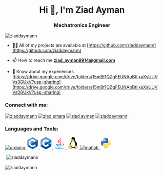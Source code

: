 
<h1 align="center">Hi 👋, I'm Ziad Ayman</h1>
<h3 align="center">Mechatronics Engineer</h3>

<p align="left"> <img src="https://komarev.com/ghpvc/?username=ziaddaymann&label=Profile%20views&color=0e75b6&style=flat" alt="ziaddaymann" /> </p>

- 👨‍💻 All of my projects are available at [https://github.com/ziaddaymann](https://github.com/ziaddaymann)

- 📫 How to reach me **ziad_ayman9914@gmail.com**

- 📄 Know about my experiences [https://drive.google.com/drive/folders/15mBf1QZgFEUNAoBtIjxaXsUUVVs0GUkV?usp=sharing](https://drive.google.com/drive/folders/15mBf1QZgFEUNAoBtIjxaXsUUVVs0GUkV?usp=sharing)

<h3 align="left">Connect with me:</h3>
<p align="left">
<a href="https://twitter.com/ziaddaymann" target="blank"><img align="center" src="https://raw.githubusercontent.com/rahuldkjain/github-profile-readme-generator/master/src/images/icons/Social/twitter.svg" alt="ziaddaymann" height="30" width="40" /></a>
<a href="https://linkedin.com/in/ziad emara" target="blank"><img align="center" src="https://raw.githubusercontent.com/rahuldkjain/github-profile-readme-generator/master/src/images/icons/Social/linked-in-alt.svg" alt="ziad emara" height="30" width="40" /></a>
<a href="https://fb.com/ziad ayman" target="blank"><img align="center" src="https://raw.githubusercontent.com/rahuldkjain/github-profile-readme-generator/master/src/images/icons/Social/facebook.svg" alt="ziad ayman" height="30" width="40" /></a>
<a href="https://instagram.com/ziaddaymann" target="blank"><img align="center" src="https://raw.githubusercontent.com/rahuldkjain/github-profile-readme-generator/master/src/images/icons/Social/instagram.svg" alt="ziaddaymann" height="30" width="40" /></a>
</p>

<h3 align="left">Languages and Tools:</h3>
<p align="left"> <a href="https://www.arduino.cc/" target="_blank" rel="noreferrer"> <img src="https://cdn.worldvectorlogo.com/logos/arduino-1.svg" alt="arduino" width="40" height="40"/> </a> <a href="https://www.cprogramming.com/" target="_blank" rel="noreferrer"> <img src="https://raw.githubusercontent.com/devicons/devicon/master/icons/c/c-original.svg" alt="c" width="40" height="40"/> </a> <a href="https://www.w3schools.com/cpp/" target="_blank" rel="noreferrer"> <img src="https://raw.githubusercontent.com/devicons/devicon/master/icons/cplusplus/cplusplus-original.svg" alt="cplusplus" width="40" height="40"/> </a> <a href="https://www.java.com" target="_blank" rel="noreferrer"> <img src="https://raw.githubusercontent.com/devicons/devicon/master/icons/java/java-original.svg" alt="java" width="40" height="40"/> </a> <a href="https://www.linux.org/" target="_blank" rel="noreferrer"> <img src="https://raw.githubusercontent.com/devicons/devicon/master/icons/linux/linux-original.svg" alt="linux" width="40" height="40"/> </a> <a href="https://www.mathworks.com/" target="_blank" rel="noreferrer"> <img src="https://upload.wikimedia.org/wikipedia/commons/2/21/Matlab_Logo.png" alt="matlab" width="40" height="40"/> </a> <a href="https://www.python.org" target="_blank" rel="noreferrer"> <img src="https://raw.githubusercontent.com/devicons/devicon/master/icons/python/python-original.svg" alt="python" width="40" height="40"/> </a> </p>

<p>&nbsp;<img align="center" src="https://github-readme-stats.vercel.app/api?username=ziaddaymann&show_icons=true&locale=en" alt="ziaddaymann" /></p>

<p><img align="center" src="https://github-readme-streak-stats.herokuapp.com/?user=ziaddaymann&" alt="ziaddaymann" /></p>
